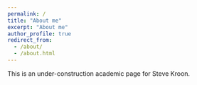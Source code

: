 ```yaml
---
permalink: /
title: "About me"
excerpt: "About me"
author_profile: true
redirect_from: 
  - /about/
  - /about.html
---
```


This is an under-construction academic page for Steve Kroon.


